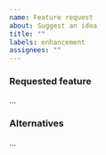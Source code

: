 ```yaml
---
name: Feature request
about: Suggest an idea
title: ""
labels: enhancement
assignees: ""
---
```


### Requested feature

<!-- Describe the feature you have in mind and the user need it addresses. -->

...

### Alternatives

<!-- Describe any alternatives you have considered. -->

...

<!-- ⚠️ ATTENTION: When sharing screenshots, attachments, or other data make sure not to include any sensitive information. -->
